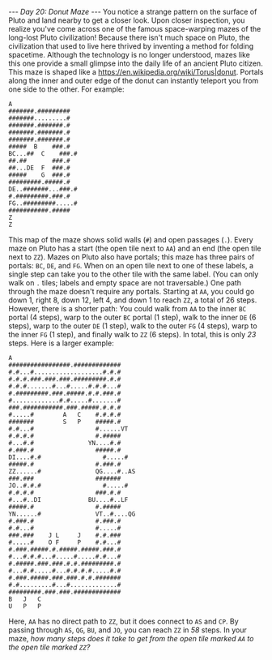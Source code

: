 *--- Day 20: Donut Maze ---*
You notice a strange pattern on the surface of Pluto and land nearby to get a closer look. Upon closer inspection, you realize you've come across one of the famous space-warping mazes of the long-lost Pluto civilization!
Because there isn't much space on Pluto, the civilization that used to live here thrived by inventing a method for folding spacetime.  Although the technology is no longer understood, mazes like this one provide a small glimpse into the daily life of an ancient Pluto citizen.
This maze is shaped like a <https://en.wikipedia.org/wiki/Torus|donut>. Portals along the inner and outer edge of the donut can instantly teleport you from one side to the other.  For example:
```         A
A
#######.#########
#######.........#
#######.#######.#
#######.#######.#
#######.#######.#
#####  B    ###.#
BC...##  C    ###.#
##.##       ###.#
##...DE  F  ###.#
#####    G  ###.#
#########.#####.#
DE..#######...###.#
#.#########.###.#
FG..#########.....#
###########.#####
Z
Z
```
This map of the maze shows solid walls (`#`) and open passages (`.`). Every maze on Pluto has a start (the open tile next to `AA`) and an end (the open tile next to `ZZ`). Mazes on Pluto also have portals; this maze has three pairs of portals: `BC`, `DE`, and `FG`. When on an open tile next to one of these labels, a single step can take you to the other tile with the same label. (You can only walk on `.` tiles; labels and empty space are not traversable.)
One path through the maze doesn't require any portals.  Starting at `AA`, you could go down 1, right 8, down 12, left 4, and down 1 to reach `ZZ`, a total of 26 steps.
However, there is a shorter path:  You could walk from `AA` to the inner `BC` portal (4 steps), warp to the outer `BC` portal (1 step), walk to the inner `DE` (6 steps), warp to the outer `DE` (1 step), walk to the outer `FG` (4 steps), warp to the inner `FG` (1 step), and finally walk to `ZZ` (6 steps). In total, this is only _23_ steps.
Here is a larger example:
```                   A
A
#################.#############
#.#...#...................#.#.#
#.#.#.###.###.###.#########.#.#
#.#.#.......#...#.....#.#.#...#
#.#########.###.#####.#.#.###.#
#.............#.#.....#.......#
###.###########.###.#####.#.#.#
#.....#        A   C    #.#.#.#
#######        S   P    #####.#
#.#...#                 #......VT
#.#.#.#                 #.#####
#...#.#               YN....#.#
#.###.#                 #####.#
DI....#.#                 #.....#
#####.#                 #.###.#
ZZ......#               QG....#..AS
###.###                 #######
JO..#.#.#                 #.....#
#.#.#.#                 ###.#.#
#...#..DI             BU....#..LF
#####.#                 #.#####
YN......#               VT..#....QG
#.###.#                 #.###.#
#.#...#                 #.....#
###.###    J L     J    #.#.###
#.....#    O F     P    #.#...#
#.###.#####.#.#####.#####.###.#
#...#.#.#...#.....#.....#.#...#
#.#####.###.###.#.#.#########.#
#...#.#.....#...#.#.#.#.....#.#
#.###.#####.###.###.#.#.#######
#.#.........#...#.............#
#########.###.###.#############
B   J   C
U   P   P
```
Here, `AA` has no direct path to `ZZ`, but it does connect to `AS` and `CP`. By passing through `AS`, `QG`, `BU`, and `JO`, you can reach `ZZ` in _58_ steps.
In your maze, _how many steps does it take to get from the open tile marked `AA` to the open tile marked `ZZ`?_
